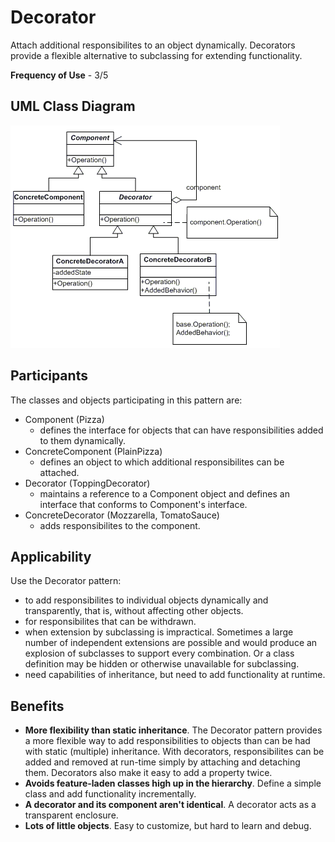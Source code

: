 # Decorator

Attach additional responsibilites to an object dynamically. Decorators provide a flexible alternative to subclassing for extending functionality.

**Frequency of Use** - 3/5

## UML Class Diagram
![Decorator UML](decorator.gif)

## Participants
The classes and objects participating in this pattern are:
- Component (Pizza)
  - defines the interface for objects that can have responsibilities added to them dynamically.
- ConcreteComponent (PlainPizza)
  - defines an object to which additional responsibilites can be attached.
- Decorator (ToppingDecorator)
  - maintains a reference to a Component object and defines an interface that conforms to Component's interface.
- ConcreteDecorator (Mozzarella, TomatoSauce)
  - adds responsibilites to the component.

## Applicability
Use the Decorator pattern:
- to add responsibilites to individual objects dynamically and transparently, that is, without affecting other objects.
- for responsibilites that can be withdrawn.
- when extension by subclassing is impractical. Sometimes a large number of independent extensions are possible and would produce an explosion of subclasses to support every combination. Or a class definition may be hidden or otherwise unavailable for subclassing.
- need capabilities of inheritance, but need to add functionality at runtime.

## Benefits
- **More flexibility than static inheritance**. The Decorator pattern provides a more flexible way to add responsibilities to objects than can be had with static (multiple) inheritance. With decorators, responsibilites can be added and removed at run-time simply by attaching and detaching them. Decorators also make it easy to add a property twice.
- **Avoids feature-laden classes high up in the hierarchy**. Define a simple class and add functionality incrementally.
 - **A decorator and its component aren't identical**. A decorator acts as a transparent enclosure.
- **Lots of little objects**. Easy to customize, but hard to learn and debug.
